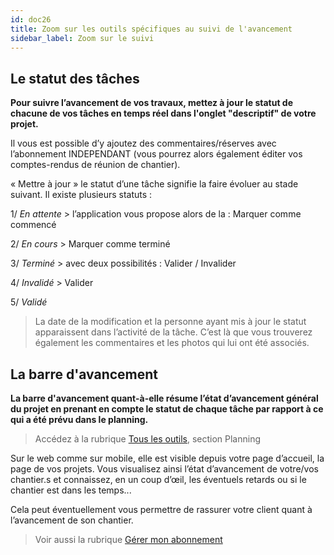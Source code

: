 ```yaml
---
id: doc26
title: Zoom sur les outils spécifiques au suivi de l'avancement
sidebar_label: Zoom sur le suivi
---
```


## Le statut des tâches

**Pour suivre l’avancement de vos travaux, mettez à jour le statut de chacune de vos tâches en temps réel dans l'onglet "descriptif" de votre projet.**

Il vous est possible d’y ajoutez des commentaires/réserves avec l’abonnement INDEPENDANT (vous pourrez alors également éditer vos comptes-rendus de réunion de chantier).

« Mettre à jour » le statut d’une tâche signifie la faire évoluer au stade suivant. Il existe plusieurs statuts : 

1/ *En attente* > l’application vous propose alors de la : Marquer comme commencé

2/ *En cours*  > Marquer comme terminé

3/ *Terminé* > avec deux possibilités : Valider / Invalider

4/ *Invalidé* > Valider

5/ *Validé*

> La date de la modification et la personne ayant mis à jour le statut apparaissent dans l’activité de la tâche. C’est là que vous trouverez également les commentaires et les photos qui lui ont été associés.

## La barre d'avancement

**La barre d'avancement quant-à-elle résume l’état d’avancement général du projet en prenant en compte le statut de chaque tâche par rapport à ce qui a été prévu dans le planning.**

> Accédez à la rubrique [Tous les outils](doc24.md), section Planning

Sur le web comme sur mobile, elle est visible depuis votre page d’accueil, la page de vos projets. Vous visualisez ainsi l’état d’avancement de votre/vos chantier.s et connaissez, en un coup d’œil, les éventuels retards ou si le chantier est dans les temps...

Cela peut éventuellement vous permettre de rassurer votre client quant à l’avancement de son chantier.


> Voir aussi la rubrique [Gérer mon abonnement](doc7.md)
